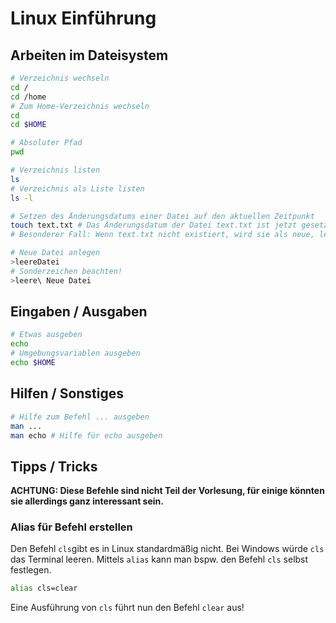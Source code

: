 # Linux Einführung

## Arbeiten im Dateisystem

```sh
# Verzeichnis wechseln
cd /
cd /home
# Zum Home-Verzeichnis wechseln
cd
cd $HOME

# Absoluter Pfad
pwd

# Verzeichnis listen
ls
# Verzeichnis als Liste listen
ls -l

# Setzen des Änderungsdatums einer Datei auf den aktuellen Zeitpunkt
touch text.txt # Das Änderungsdatum der Datei text.txt ist jetzt gesetzt
# Besonderer Fall: Wenn text.txt nicht existiert, wird sie als neue, leere Datei angelegt!

# Neue Datei anlegen
>leereDatei
# Sonderzeichen beachten!
>leere\ Neue Datei
```

## Eingaben / Ausgaben
```sh
# Etwas ausgeben
echo
# Umgebungsvariablen ausgeben
echo $HOME
```

## Hilfen / Sonstiges
```sh
# Hilfe zum Befehl ... ausgeben
man ...
man echo # Hilfe für echo ausgeben
```

## Tipps / Tricks

**ACHTUNG: Diese Befehle sind nicht Teil der Vorlesung, für einige könnten sie allerdings ganz interessant sein.**

### Alias für Befehl erstellen

Den Befehl ```cls```gibt es in Linux standardmäßig nicht. Bei Windows würde ```cls``` das Terminal leeren. Mittels ```alias``` kann man bspw. den Befehl ```cls``` selbst festlegen.

```sh
alias cls=clear
```

Eine Ausführung von ```cls``` führt nun den Befehl ```clear``` aus!
